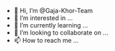 - 👋 Hi, I’m @Gaja-Khor-Team
- 👀 I’m interested in ...
- 🌱 I’m currently learning ...
- 💞️ I’m looking to collaborate on ...
- 📫 How to reach me ...

<!---
Gaja-Khor-Team/Gaja-Khor-Team is a ✨ special ✨ repository because its `README.md` (this file) appears on your GitHub profile.
You can click the Preview link to take a look at your changes.
--->

